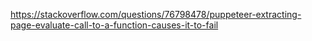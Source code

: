 https://stackoverflow.com/questions/76798478/puppeteer-extracting-page-evaluate-call-to-a-function-causes-it-to-fail
